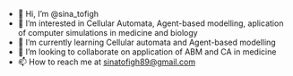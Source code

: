 - 👋 Hi, I’m @sina_tofigh
- 👀 I’m interested in Cellular Automata, Agent-based modelling, aplication of computer simulations in medicine and biology
- 🌱 I’m currently learning Cellular automata and Agent-based modelling
- 💞️ I’m looking to collaborate on application of ABM and CA in medicine
- 📫 How to reach me at sinatofigh89@gmail.com

<!---
sinatofigh/sinatofigh is a ✨ special ✨ repository because its `README.md` (this file) appears on your GitHub profile.
You can click the Preview link to take a look at your changes.
--->
